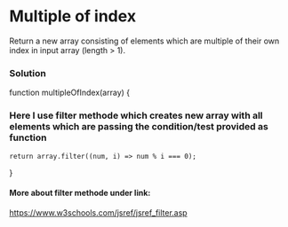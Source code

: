 # Multiple of index

Return a new array consisting of elements which are multiple of their own index in input array (length > 1).

### Solution

function multipleOfIndex(array) {

### Here I use filter methode which creates new array with all elements which are passing the condition/test provided as function

    return array.filter((num, i) => num % i === 0);

}

#### More about filter methode under link:

https://www.w3schools.com/jsref/jsref_filter.asp
